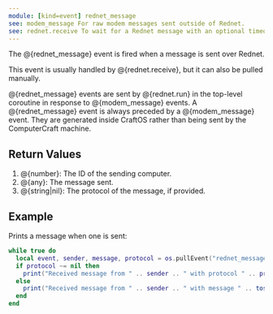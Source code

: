 ```yaml
---
module: [kind=event] rednet_message
see: modem_message For raw modem messages sent outside of Rednet.
see: rednet.receive To wait for a Rednet message with an optional timeout and protocol filter.
---
```


The @{rednet_message} event is fired when a message is sent over Rednet.

This event is usually handled by @{rednet.receive}, but it can also be pulled manually.

@{rednet_message} events are sent by @{rednet.run} in the top-level coroutine in response to @{modem_message} events. A @{rednet_message} event is always preceded by a @{modem_message} event. They are generated inside CraftOS rather than being sent by the ComputerCraft machine.

## Return Values
1. @{number}: The ID of the sending computer.
2. @{any}: The message sent.
3. @{string|nil}: The protocol of the message, if provided.

## Example
Prints a message when one is sent:
```lua
while true do
  local event, sender, message, protocol = os.pullEvent("rednet_message")
  if protocol ~= nil then
    print("Received message from " .. sender .. " with protocol " .. protocol .. " and message " .. tostring(message))
  else
    print("Received message from " .. sender .. " with message " .. tostring(message))
  end
end
```
